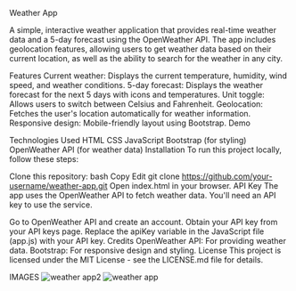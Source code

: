 Weather App


A simple, interactive weather application that provides real-time weather data and a 5-day forecast using the OpenWeather API. The app includes geolocation features, allowing users to get weather data based on their current location, as well as the ability to search for the weather in any city.

Features
Current weather: Displays the current temperature, humidity, wind speed, and weather conditions.
5-day forecast: Displays the weather forecast for the next 5 days with icons and temperatures.
Unit toggle: Allows users to switch between Celsius and Fahrenheit.
Geolocation: Fetches the user's location automatically for weather information.
Responsive design: Mobile-friendly layout using Bootstrap.
Demo

Technologies Used
HTML
CSS
JavaScript
Bootstrap (for styling)
OpenWeather API (for weather data)
Installation
To run this project locally, follow these steps:

Clone this repository:
bash
Copy
Edit
git clone https://github.com/your-username/weather-app.git
Open index.html in your browser.
API Key
The app uses the OpenWeather API to fetch weather data. You'll need an API key to use the service.

Go to OpenWeather API and create an account.
Obtain your API key from your API keys page.
Replace the apiKey variable in the JavaScript file (app.js) with your API key.
Credits
OpenWeather API: For providing weather data.
Bootstrap: For responsive design and styling.
License
This project is licensed under the MIT License - see the LICENSE.md file for details.

IMAGES
![weather app2](https://github.com/user-attachments/assets/5cc61bf7-e84c-4b90-92cb-38e54e9cbb56)
![weather app](https://github.com/user-attachments/assets/b68bfe23-5668-41be-86eb-ed3a3fe751a3)



